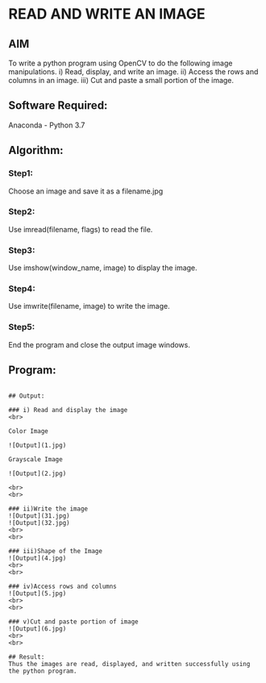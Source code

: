 # READ AND WRITE AN IMAGE
## AIM
To write a python program using OpenCV to do the following image manipulations.
i) Read, display, and write an image.
ii) Access the rows and columns in an image.
iii) Cut and paste a small portion of the image.

## Software Required:
Anaconda - Python 3.7
## Algorithm:
### Step1:
Choose an image and save it as a filename.jpg
### Step2:
Use imread(filename, flags) to read the file.
### Step3:
Use imshow(window_name, image) to display the image.
### Step4:
Use imwrite(filename, image) to write the image.
### Step5:
End the program and close the output image windows.
## Program:
~~~

## Output:

### i) Read and display the image
<br>

Color Image

![Output](1.jpg)

Grayscale Image

![Output](2.jpg)

<br>
<br>

### ii)Write the image
![Output](31.jpg)
![Output](32.jpg)
<br>
<br>

### iii)Shape of the Image
![Output](4.jpg)
<br>
<br>

### iv)Access rows and columns
![Output](5.jpg)
<br>
<br>

### v)Cut and paste portion of image
![Output](6.jpg)
<br>
<br>

## Result:
Thus the images are read, displayed, and written successfully using the python program.


